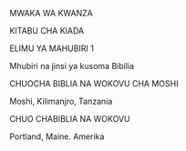 MWAKA WA KWANZA

KITABU CHA KIADA

ELIMU YA MAHUBIRI 1

Mhubiri na jinsi ya kusoma Bibilia

CHUOCHA BIBLIA NA WOKOVU CHA MOSHI

Moshi, Kilimanjro, Tanzania

CHUO CHABIBLIA NA WOKOVU

Portland, Maine. Amerika

